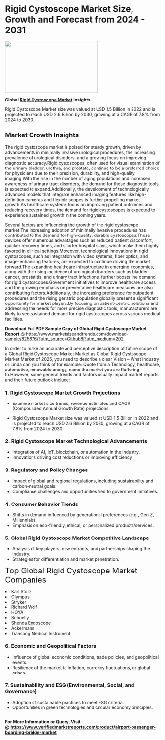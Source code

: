 <H1>Rigid Cystoscope Market Size, Growth and Forecast from 2024 - 2031</H1><img class="aligncenter size-medium wp-image-584254" src="https://thirdeyenews.in/wp-content/uploads/2024/09/Global-Market-Research-300x168.jpeg" alt="" width="300" height="168" /><p><strong>Global&nbsp;<a href="https://www.marketsizeandtrends.com/download-sample/825676/?utm_source=Github8j?utm_medium=202">Rigid Cystoscope Market</a> Insights</strong></p><p>Rigid Cystoscope Market size was valued at USD 1.5 Billion in 2022 and is projected to reach USD 2.6 Billion by 2030, growing at a CAGR of 7.8% from 2024 to 2030.</p><p><h2>Market Growth Insights</h2> <p>The rigid cystoscope market is poised for steady growth, driven by advancements in minimally invasive urological procedures, the increasing prevalence of urological disorders, and a growing focus on improving diagnostic accuracy.Rigid cystoscopes, often used for visual examination of the urinary bladder, urethra, and prostate, continue to be a preferred choice for physicians due to their precision, durability, and high-quality imaging.With the rise in the number of aging populations and increased awareness of urinary tract disorders, the demand for these diagnostic tools is expected to expand.Additionally, the development of technologically advanced models that integrate enhanced imaging features like high-definition cameras and flexible scopes is further propelling market growth.As healthcare systems focus on improving patient outcomes and reducing recovery times, the demand for rigid cystoscopes is expected to experience sustained growth in the coming years.</p> <p>Several factors are influencing the growth of the rigid cystoscope market.The increasing adoption of minimally invasive procedures has contributed to the demand for high-quality, durable cystoscopes.These devices offer numerous advantages such as reduced patient discomfort, quicker recovery times, and shorter hospital stays, which make them highly favored in clinical settings.Moreover, technological innovations in rigid cystoscopes, such as integration with video systems, fiber optics, and image-enhancing features, are expected to continue driving the market forward.The expanding healthcare infrastructure in emerging economies, along with the rising incidence of urological disorders such as bladder cancer, prostatitis, and urinary tract infections, further boosts the demand for rigid cystoscopes.Government initiatives to improve healthcare access and the growing emphasis on preventative healthcare measures are also contributing factors.Additionally, the increasing preference for outpatient procedures and the rising geriatric population globally present a significant opportunity for market players.By focusing on patient-centric solutions and addressing the needs for more precise diagnostic tools, manufacturers are likely to see sustained demand for rigid cystoscopes across various medical facilities.</p> <p><span class=""><strong>Download Full PDF Sample Copy of Global Rigid Cystoscope Market Report</strong> @ <a href="https://www.marketsizeandtrends.com/download-sample/825676/?utm_source=Github8j?utm_medium=202" target="_blank">https://www.marketsizeandtrends.com/download-sample/825676/?utm_source=Github8j?utm_medium=202</a></span></p><p>In order to make an accurate and perceptive description of future scope of a Global&nbsp;Rigid Cystoscope Market Market as Global&nbsp;Rigid Cystoscope Market Market of 2025, you need to describe a clear Vision &ndash; What Industry or Linda can you think of for example: Quote from a Technology, healthcare, automotive, renewable energy, name the market you are Reffering to.However, some general trends and factors usually impact market reports and their future outlook include:</p><h3>1.&nbsp;<strong>Rigid Cystoscope Market Growth Projections</strong></h3><ul><li>Examine market size trends, revenue estimates and CAGR (Compounded Annual Growth Rate) projections.</li><li><p>Rigid Cystoscope Market size was valued at USD 1.5 Billion in 2022 and is projected to reach USD 2.6 Billion by 2030, growing at a CAGR of 7.8% from 2024 to 2030.</p></li></ul><h3>2.&nbsp;<strong>Rigid Cystoscope Market Technological Advancements</strong></h3><ul><li>Integration of AI, IoT, blockchain, or automation in the industry.</li><li>Innovations driving cost reductions or improving efficiency.</li></ul><h3>3.&nbsp;<strong>Regulatory and Policy Changes</strong></h3><ul><li>Impact of global and regional regulations, including sustainability and carbon-neutral goals.</li><li>Compliance challenges and opportunities tied to government initiatives.</li></ul><h3>4.&nbsp;<strong>Consumer Behavior Trends</strong></h3><ul><li>Shifts in demand influenced by generational preferences (e.g., Gen Z, Millennials).</li><li>Emphasis on eco-friendly, ethical, or personalized products/services.</li></ul><h3>5.&nbsp;<strong>Global Rigid Cystoscope Market Competitive Landscape</strong></h3><ul><li>Analysis of key players, new entrants, and partnerships shaping the industry.</li><li>Strategies for differentiation and market penetration.</li></ul><p data-pm-slice="1 1 []"><span style="color: inherit; font-family: inherit; font-size: 25px;">Top Global Rigid Cystoscope Market Companies</span></p><div class="" data-test-id=""><p><li>Karl Storz</li><li> Olympus</li><li> Stryker</li><li> Richard Wolf</li><li> HOYA</li><li> Schoelly</li><li> Shenda Endoscope</li><li> Ackermann</li><li> Tiansong Medical Instrument</li></p></div><h3>6.&nbsp;<strong>Economic and Geopolitical Factors</strong></h3><ul><li>Influence of global economic conditions, trade policies, and geopolitical events.</li><li>Resilience of the market to inflation, currency fluctuations, or global crises.</li></ul><h3>7.&nbsp;<strong>Sustainability and ESG (Environmental, Social, and Governance)</strong></h3><ul><li>Adoption of sustainable practices to meet ESG criteria.</li><li>Opportunities in green technologies and circular economy principles.</li></ul><h2><strong style="font-size: 14px;">For More Information or Query, Visit @&nbsp;</strong><a style="background-color: #ffffff; font-size: 14px;" href="https://www.marketsizeandtrends.com/report/rigid-cystoscope-market/" target="_blank">https://www.verifiedmarketreports.com/product/airport-passenger-boarding-bridge-market</a></h2>